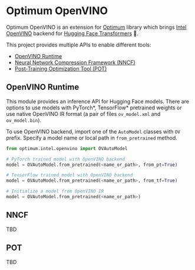 # Optimum OpenVINO

Optimum OpenVINO is an extension for [Optimum](https://github.com/huggingface/optimum) library which brings [Intel OpenVINO](https://github.com/openvinotoolkit/openvino) backend for [Hugging Face Transformers](https://github.com/huggingface/transformers) :hugs:.

This project provides multiple APIs to enable different tools:
* [OpenVINO Runtime](./#openvino-runtime)
* [Neural Network Compression Framework (NNCF)](#nncf)
* [Post-Training Optimization Tool (POT)](#pot)

## OpenVINO Runtime

This module provides an inference API for Hugging Face models. There are options to use models with PyTorch\*, TensorFlow\* pretrained weights or use native OpenVINO IR format (a pair of files `ov_model.xml` and `ov_model.bin`).

To use OpenVINO backend, import one of the `AutoModel` classes with `OV` prefix. Specify a model name or local path in `from_pretrained` method.

```python
from optimum.intel.openvino import OVAutoModel

# PyTorch trained model with OpenVINO backend
model = OVAutoModel.from_pretrained(<name_or_path>, from_pt=True)

# TensorFlow trained model with OpenVINO backend
model = OVAutoModel.from_pretrained(<name_or_path>, from_tf=True)

# Initialize a model from OpenVINO IR
model = OVAutoModel.from_pretrained(<name_or_path>)
```

## NNCF

TBD

## POT

TBD
